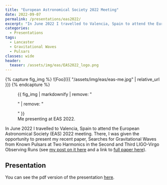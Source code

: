 ```yaml
---
title: "European Astronomical Society 2022 Meeting"
date: 2022-09-07
permalink: /presentations/eas2022/
excerpt: "In June 2022 I travelled to Valencia, Spain to attend the European Astronomical Society (EAS) 2022 meeting. There, I was given the opportunity to present my recent paper, Searches for Gravitational Waves from Known Pulsars at Two Harmonics in the Second and Third LIGO-Virgo Observing Runs."
categories:
  - Presentations
tags:
  - Lancaster
  - Gravitational Waves
  - Pulsars
classes: wide
header:
  teaser: /assets/img/eas/EAS2022_logo.png
---
```


{% capture fig_img %}
![Foo]({{ "/assets/img/eas/eas-me.jpg" | relative_url }})
{% endcapture %}
<figure>
  {{ fig_img | markdownify | remove: "<p>" | remove: "</p>" }}
  <figcaption>Me presenting at EAS 2022.</figcaption>
</figure>

In June 2022 I travelled to Valencia, Spain to attend the European Astronomical Society (EAS) 2022 meeting. There, I was given the opportunity to present my recent paper, Searches for Gravitational Waves from Known Pulsars at Two Harmonics in the Second and Third LIGO-Virgo Observing Runs (see [my post on it here](https://alhewitt.github.io/publications/o3-known-pulsar-paper/) and a link to [full paper here](https://ui.adsabs.harvard.edu/abs/2022ApJ...935....1A/abstract)). 

## Presentation
You can see the pdf version of the presentation [here](/assets/pdfs/EAS-2022.pdf).
